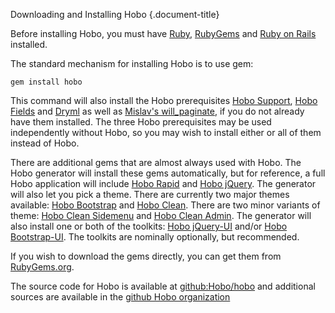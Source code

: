 Downloading and Installing Hobo
{.document-title}

Before installing Hobo, you must have
[Ruby](http://www.ruby-lang.org/en/),
[RubyGems](http://docs.rubygems.org/) and [Ruby on
Rails](http://rubyonrails.org/) installed.

The standard mechanism for installing Hobo is to use gem:

    gem install hobo

This command will also install the Hobo prerequisites [Hobo
Support](/manual/hobo_support), [Hobo Fields](/manual/hobo_fields) and
[Dryml](/manual/dryml) as well as [Mislav's
will_paginate](http://wiki.github.com/mislav/will_paginate/), if you
do not already have them installed.  The three Hobo prerequisites may be
used independently without Hobo, so you may wish to install either or
all of them instead of Hobo.

There are additional gems that are almost always used with Hobo.  The Hobo generator will install these gems automatically, but for reference, a full Hobo application will include [Hobo Rapid](/api_plugins/hobo_rapid) and [Hobo jQuery](/api_plugins/hobo_jquery).   The generator will also let you pick a theme.   There are currently two major themes available:  [Hobo Bootstrap](/api_plugins/hobo_bootstrap) and [Hobo Clean](/api_plugins/hobo_clean).  There are two minor variants of theme:  [Hobo Clean Sidemenu](/api_plugins/hobo_clean_sidemenu) and [Hobo Clean Admin](/api_plugins/hobo_clean_admin).   The generator will also install one or both of the toolkits: [Hobo jQuery-UI](/api_plugins/hobo_jquery_ui) and/or [Hobo Bootstrap-UI](/api_plugins/hobo_bootstrap_ui).   The toolkits are nominally optionally, but recommended.


If you wish to download the gems directly, you can get them from
[RubyGems.org](http://rubygems.org).

The source code for Hobo is available at [github:Hobo/hobo](http://github.com/Hobo/hobo) and additional sources are available in the [github Hobo organization](https://github.com/Hobo)
